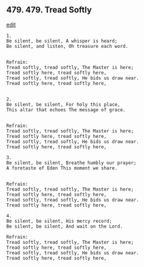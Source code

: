 
## 479.  479. Tread Softly
[edit](https://docs.google.com/document/d/1JtDQ7Cl7P%2Dd7vGDRQdknA2jcyu7AUSZz/edit?mode=html)






    1.
    Be silent, be silent, A whisper is heard;
    Be silent, and listen, Oh treasure each word.


    Refrain:
    Tread softly, tread softly, The Master is here;
    Tread softly here, tread softly here,
    Tread softly, tread softly, He bids us draw near.
    Tread softly here, tread softly here,


    2.
    Be silent, be silent, For holy this place,
    This altar that echoes The message of grace.


    Refrain:
    Tread softly, tread softly, The Master is here;
    Tread softly here, tread softly here,
    Tread softly, tread softly, He bids us draw near.
    Tread softly here, tread softly here,

    3.
    Be silent, be silent, Breathe humbly our prayer;
    A foretaste of Eden This moment we share.


    Refrain:
    Tread softly, tread softly, The Master is here;
    Tread softly here, tread softly here,
    Tread softly, tread softly, He bids us draw near.
    Tread softly here, tread softly here,

    4.
    Be silent, be silent, His mercy record;
    Be silent, be silent, And wait on the Lord.

    Refrain:
    Tread softly, tread softly, The Master is here;
    Tread softly here, tread softly here,
    Tread softly, tread softly, He bids us draw near.
    Tread softly here, tread softly here,


